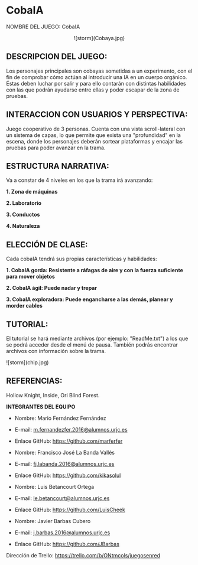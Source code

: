 # CobaIA

NOMBRE DEL JUEGO:
CobaIA

<center>![storm](Cobaya.jpg)</center>
<h2>DESCRIPCION DEL JUEGO:</h2>
<p>Los personajes principales son cobayas sometidas a un experimento, con el fin de comprobar cómo actúan al 
introducir una IA en un cuerpo orgánico. Éstas deben luchar por salir y para ello contarán con distintas habilidades con las que podrán ayudarse entre ellas y poder escapar de la zona de pruebas.</p>

<h2> INTERACCION CON USUARIOS Y PERSPECTIVA: </h2>
<p>Juego cooperativo de 3 personas. Cuenta con una vista scroll-lateral con un sistema de capas, lo que permite que exista una "profundidad" en la escena, donde los personajes deberán sortear plataformas y encajar las pruebas para poder avanzar en la trama.</p>

<h2> ESTRUCTURA NARRATIVA: </h2>
<p>Va a constar de 4 niveles en los que la trama irá avanzando:</p>
<p><b>1. Zona de máquinas</b></p>
<p><b>2. Laboratorio</b></p>
<p><b>3. Conductos</b></p>
<p><b>4. Naturaleza</b></p>

<h2> ELECCIÓN DE CLASE: </h2>
<p>Cada cobaIA tendrá sus propias características y habilidades:</p>
<p><b>1. CobaIA gorda: Resistente a ráfagas de aire y con la fuerza suficiente para mover objetos</b></p>
<p><b>2. CobaIA ágil: Puede nadar y trepar</b></p>
<p><b>3. CobaIA exploradora: Puede engancharse a las demás, planear y morder cables</b></p>

<h2> TUTORIAL: </h2>
<p>El tutorial se hará mediante archivos (por ejemplo: "ReadMe.txt") a los que se podrá acceder desde el menú de pausa. También podrás encontrar archivos con información sobre la trama.</p>
![storm](chip.jpg)

<h2>REFERENCIAS:</h2>
<p>Hollow Knight, Inside, Ori Blind Forest.</p>

<b>INTEGRANTES DEL EQUIPO</b>
- Nombre: Mario Fernández Fernández	
- E-mail: m.fernandezfer.2016@alumnos.urjc.es
- Enlace GitHub: https://github.com/marferfer 


- Nombre: Francisco José La Banda Vallés
- E-mail: fj.labanda.2016@alumnos.urjc.es
- Enlace GitHub: https://github.com/kikasolul 

- Nombre: Luis Betancourt Ortega
- E-mail: le.betancourt@alumnos.urjc.es
- Enlace GitHub: https://github.com/LuisCheek  

- Nombre: Javier Barbas Cubero
- E-mail: j.barbas.2016@alumnos.urjc.es
- Enlace GitHub: https://github.com/JBarbas

Dirección de Trello:
https://trello.com/b/ONtmcols/juegosenred


